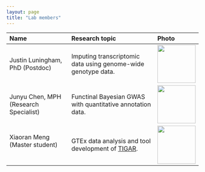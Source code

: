 ```yaml
---
layout: page
title: "Lab members"
---
```


| Name | Research topic | Photo |
| :--- | :---- | :---- |
| Justin Luningham, PhD (Postdoc) &nbsp; &nbsp; &nbsp;| Imputing transcriptomic data using genome-wide genotype data.  &nbsp; &nbsp; &nbsp; | <img width="100" src="../assets/JustinL.png"> |
| Junyu Chen, MPH (Research Specialist) &nbsp; &nbsp; &nbsp;| Functinal Bayesian GWAS with quantitative annotation data. | <img width="100" src="../assets/Junyu.png"> |
| Xiaoran Meng (Master student) &nbsp; &nbsp; &nbsp; | GTEx data analysis and tool development of [TIGAR](https://github.com/yanglab-emory/TIGAR). | <img width="100" src="../assets/xiaoran.jpg"> |
